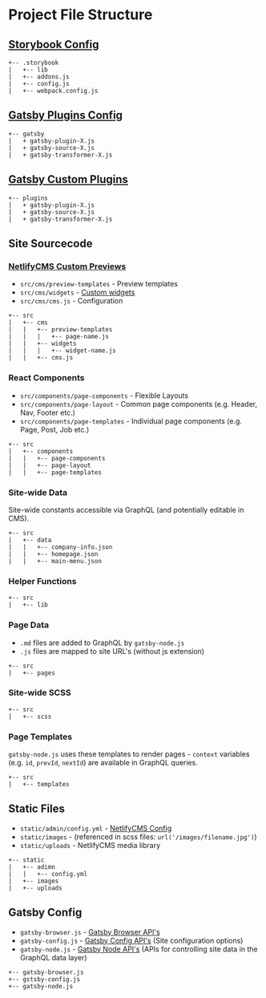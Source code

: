  # Project File Structure

## [Storybook Config](https://storybook.js.org/docs/basics/introduction/)

```
+-- .storybook           
|   +-- lib              
|   +-- addons.js        
|   +-- config.js        
|   +-- webpack.config.js
```
## [Gatsby Plugins Config](https://www.gatsbyjs.org/docs/plugins/)

```
+-- gatsby
|   + gatsby-plugin-X.js
|   + gatsby-source-X.js
|   + gatsby-transformer-X.js
```
## [Gatsby Custom Plugins](https://www.gatsbyjs.org/docs/creating-plugins/)

```
+-- plugins
|   + gatsby-plugin-X.js
|   + gatsby-source-X.js
|   + gatsby-transformer-X.js
```

## Site Sourcecode

### [NetlifyCMS Custom Previews](https://www.netlifycms.org/docs/customization/)

* `src/cms/preview-templates` - Preview templates
* `src/cms/widgets` - [Custom widgets](https://www.netlifycms.org/docs/custom-widgets/)
* `src/cms/cms.js` - Configuration

```
+-- src
|   +-- cms
|   |   +-- preview-templates
|   |   |   +-- page-name.js
|   |   +-- widgets
|   |   |   +-- widget-name.js
|   |   +-- cms.js
```

### React Components

* `src/components/page-components` - Flexible Layouts
* `src/components/page-layout` - Common page components (e.g. Header, Nav, Footer etc.)
* `src/components/page-templates` - Individual page components (e.g. Page, Post, Job etc.)

```
+-- src
|   +-- components
|   |   +-- page-components
|   |   +-- page-layout
|   |   +-- page-templates
```

### Site-wide Data

Site-wide constants accessible via GraphQL (and potentially editable in CMS).

```
+-- src
|   +-- data
|   |   +-- company-info.json
|   |   +-- homepage.json
|   |   +-- main-menu.json
```

### Helper Functions

```
+-- src
|   +-- lib
```

### Page Data

* `.md` files are added to GraphQL by  `gatsby-node.js`
* `.js` files are mapped to site URL's (without js extension)

```
+-- src
|   +-- pages
```

### Site-wide SCSS

```
+-- src
|   +-- scss
```

### Page Templates

`gatsby-node.js` uses these templates to render pages - `context` variables (e.g. `id`, `prevId`, `nextId`) are available in GraphQL queries. 

```
+-- src
|   +-- templates
```

## Static Files

* `static/admin/config.yml` - [NetlifyCMS Config](https://www.netlifycms.org/docs/configuration-options/)
* `static/images` - (referenced in scss files: `url('/images/filename.jpg')`)
* `static/uploads` - NetlifyCMS media library

```
+-- static
|   +-- adimn
|   |   +-- config.yml
|   +-- images
|   +-- uploads
```

## Gatsby Config

* `gatsby-browser.js` - [Gatsby Browser API's](https://www.gatsbyjs.org/docs/browser-apis/)
* `gatsby-config.js` - [Gatsby Config API's](https://www.gatsbyjs.org/docs/gatsby-config/) (Site configuration options)
* `gatsby-node.js` - [Gatsby Node API's](https://www.gatsbyjs.org/docs/node-apis/) (APIs for controlling site data in the GraphQL data layer)

```
+-- gatsby-browser.js
+-- gstsby-config.js
+-- gatsby-node.js
```
